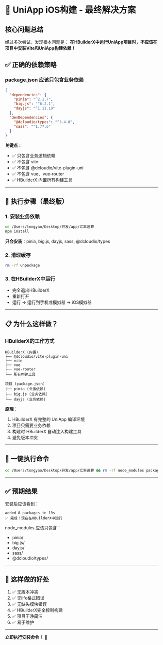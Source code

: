 # 🎯 UniApp iOS构建 - 最终解决方案

## 核心问题总结

经过多次尝试，发现根本问题是：
**在HBuilderX中运行UniApp项目时，不应该在项目中安装Vite和UniApp构建依赖！**

## ✅ 正确的依赖策略

### package.json 应该只包含业务依赖

```json
{
  "dependencies": {
    "pinia": "^2.1.7",
    "big.js": "^6.2.1", 
    "dayjs": "^1.11.10"
  },
  "devDependencies": {
    "@dcloudio/types": "^3.4.8",
    "sass": "^1.77.6"
  }
}
```

**关键点**：
- ✅ 只包含业务逻辑依赖
- ✅ 不包含 vite
- ✅ 不包含 @dcloudio/vite-plugin-uni
- ✅ 不包含 vue、vue-router
- ✅ HBuilderX 内置所有构建工具

---

## 🚀 执行步骤（最终版）

### 1. 安装业务依赖
```bash
cd /Users/tongyao/Desktop/开发/app/汇率速算
npm install
```

**只会安装**：pinia, big.js, dayjs, sass, @dcloudio/types

### 2. 清理缓存
```bash
rm -rf unpackage
```

### 3. 在HBuilderX中运行
- 完全退出HBuilderX
- 重新打开
- 运行 → 运行到手机或模拟器 → iOS模拟器

---

## 📋 为什么这样做？

### HBuilderX的工作方式

```
HBuilderX (内置)
├── @dcloudio/vite-plugin-uni
├── vite
├── vue
├── vue-router
└── 所有构建工具

项目 (package.json)
├── pinia (业务依赖)
├── big.js (业务依赖)
└── dayjs (业务依赖)
```

**原理**：
1. HBuilderX 有完整的 UniApp 编译环境
2. 项目只需要业务依赖
3. 构建时 HBuilderX 自动注入构建工具
4. 避免版本冲突

---

## 🎯 一键执行命令

```bash
cd /Users/tongyao/Desktop/开发/app/汇率速算 && rm -rf node_modules package-lock.json unpackage && npm install && echo "✅ 完成！现在在HBuilderX中运行"
```

---

## ✅ 预期结果

安装后应该看到：
```
added 8 packages in 10s
✅ 完成！现在在HBuilderX中运行
```

node_modules 应该只包含：
- pinia/
- big.js/
- dayjs/
- sass/
- @dcloudio/types/

---

## 🎉 这样做的好处

1. ✅ 无版本冲突
2. ✅ 无iife格式错误
3. ✅ 无缺失模块错误
4. ✅ HBuilderX完全控制构建
5. ✅ 项目干净简洁
6. ✅ 易于维护

---

**立即执行安装命令！** 🚀
